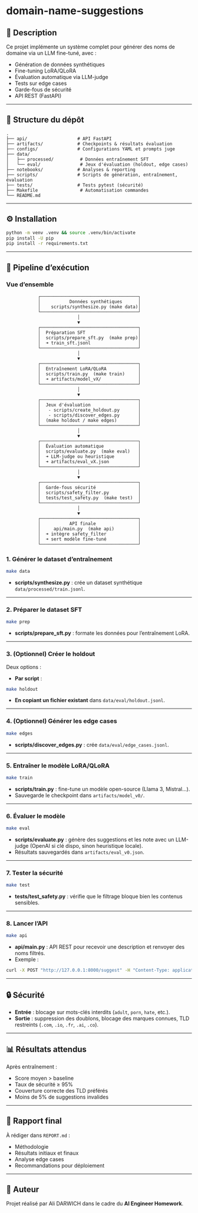 # domain-name-suggestions

## 📌 Description
Ce projet implémente un système complet pour générer des noms de domaine via un LLM fine-tuné, avec :
- Génération de données synthétiques
- Fine-tuning LoRA/QLoRA
- Évaluation automatique via LLM-judge
- Tests sur edge cases
- Garde-fous de sécurité
- API REST (FastAPI)

---

## 📂 Structure du dépôt
```
.
├── api/                   # API FastAPI
├── artifacts/             # Checkpoints & résultats évaluation
├── configs/               # Configurations YAML et prompts juge
├── data/
│   ├── processed/          # Données entraînement SFT
│   └── eval/               # Jeux d'évaluation (holdout, edge cases)
├── notebooks/             # Analyses & reporting
├── scripts/               # Scripts de génération, entraînement, évaluation
├── tests/                 # Tests pytest (sécurité)
├── Makefile                # Automatisation commandes
└── README.md
```

---

## ⚙️ Installation
```bash
python -m venv .venv && source .venv/bin/activate
pip install -U pip
pip install -r requirements.txt
```

---

## 🚀 Pipeline d’exécution

### Vue d’ensemble
                ┌─────────────────────────────────────┐
                │           Données synthétiques      │
                │    scripts/synthesize.py (make data)│
                └─────────────────────────────────────┘
                               │
                               ▼
                ┌─────────────────────────────────────┐
                │  Préparation SFT                    │
                │  scripts/prepare_sft.py  (make prep)│
                │  ➜ train_sft.jsonl                  │
                └─────────────────────────────────────┘
                               │
                               ▼
                ┌─────────────────────────────────────┐
                │  Entraînement LoRA/QLoRA            │
                │  scripts/train.py  (make train)     │
                │  ➜ artifacts/model_vX/              │
                └─────────────────────────────────────┘
                               │
                               ▼
                ┌─────────────────────────────────────┐
                │  Jeux d'évaluation                  │
                │   - scripts/create_holdout.py       │
                │   - scripts/discover_edges.py       │
                │  (make holdout / make edges)        │
                └─────────────────────────────────────┘
                               │
                               ▼
                ┌─────────────────────────────────────┐
                │  Évaluation automatique             │
                │  scripts/evaluate.py  (make eval)   │
                │  ➜ LLM-judge ou heuristique         │
                │  ➜ artifacts/eval_vX.json           │
                └─────────────────────────────────────┘
                               │
                               ▼
                ┌─────────────────────────────────────┐
                │  Garde-fous sécurité                │
                │  scripts/safety_filter.py           │
                │  tests/test_safety.py  (make test)  │
                └─────────────────────────────────────┘
                               │
                               ▼
                ┌─────────────────────────────────────┐
                │           API finale                │
                │     api/main.py  (make api)         │
                │  ➜ intègre safety_filter            │
                │  ➜ sert modèle fine-tuné            │
                └─────────────────────────────────────┘


### 1. Générer le dataset d’entraînement
```bash
make data
```
- **scripts/synthesize.py** : crée un dataset synthétique `data/processed/train.jsonl`.

---

### 2. Préparer le dataset SFT
```bash
make prep
```
- **scripts/prepare_sft.py** : formate les données pour l’entraînement LoRA.

---

### 3. (Optionnel) Créer le holdout
Deux options :
- **Par script** :
```bash
make holdout
```
- **En copiant un fichier existant** dans `data/eval/holdout.jsonl`.

---

### 4. (Optionnel) Générer les edge cases
```bash
make edges
```
- **scripts/discover_edges.py** : crée `data/eval/edge_cases.jsonl`.

---

### 5. Entraîner le modèle LoRA/QLoRA
```bash
make train
```
- **scripts/train.py** : fine-tune un modèle open-source (Llama 3, Mistral…).
- Sauvegarde le checkpoint dans `artifacts/model_v0/`.

---

### 6. Évaluer le modèle
```bash
make eval
```
- **scripts/evaluate.py** : génère des suggestions et les note avec un LLM-judge (OpenAI si clé dispo, sinon heuristique locale).
- Résultats sauvegardés dans `artifacts/eval_v0.json`.

---

### 7. Tester la sécurité
```bash
make test
```
- **tests/test_safety.py** : vérifie que le filtrage bloque bien les contenus sensibles.

---

### 8. Lancer l’API
```bash
make api
```
- **api/main.py** : API REST pour recevoir une description et renvoyer des noms filtrés.
- Exemple :
```bash
curl -X POST "http://127.0.0.1:8000/suggest" -H "Content-Type: application/json" -d '{"business_description":"Coffee shop in Paris"}'
```

---

## 🔒 Sécurité
- **Entrée** : blocage sur mots-clés interdits (`adult`, `porn`, `hate`, etc.).
- **Sortie** : suppression des doublons, blocage des marques connues, TLD restreints (`.com`, `.io`, `.fr`, `.ai`, `.co`).

---

## 📊 Résultats attendus
Après entraînement :
- Score moyen > baseline
- Taux de sécurité ≥ 95%
- Couverture correcte des TLD préférés
- Moins de 5% de suggestions invalides

---

## 📑 Rapport final
À rédiger dans `REPORT.md` :
- Méthodologie
- Résultats initiaux et finaux
- Analyse edge cases
- Recommandations pour déploiement

---

## 👤 Auteur
Projet réalisé par Ali DARWICH dans le cadre du **AI Engineer Homework**.